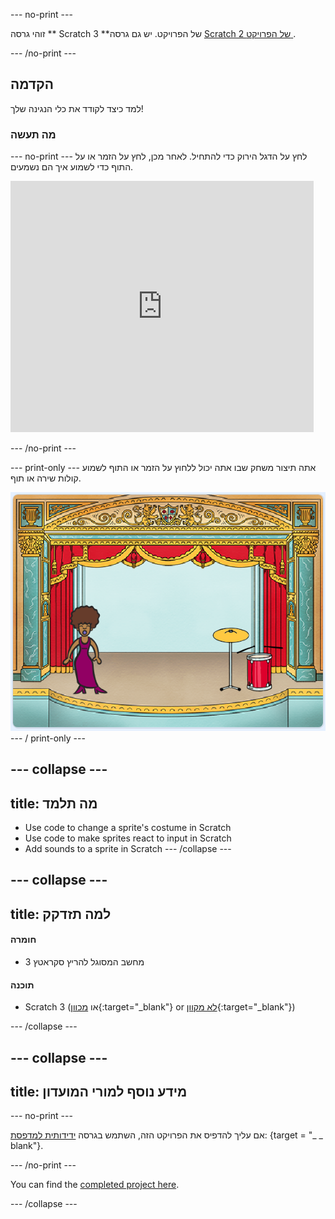 \--- no-print \---

זוהי גרסה ** Scratch 3 **של הפרויקט. יש גם גרסה [ Scratch 2 של הפרויקט ](https://projects.raspberrypi.org/en/projects/rock-band-scratch2).

\--- /no-print \---

## הקדמה

למד כיצד לקודד את כלי הנגינה שלך!

### מה תעשה

\--- no-print \--- לחץ על הדגל הירוק כדי להתחיל. לאחר מכן, לחץ על הזמר או על התוף כדי לשמוע איך הם נשמעים.

<div class="scratch-preview">
  <iframe allowtransparency="true" width="485" height="402" src="https://scratch.mit.edu/projects/embed/276872220/?autostart=false" frameborder="0" scrolling="no"></iframe>
</div>

\--- /no-print \---

\--- print-only \--- אתה תיצור משחק שבו אתה יכול ללחוץ על הזמר או התוף לשמוע קולות שירה או תוף.

![צילום מסך של המשחק](images/demo.png) \--- / print-only \---

## \--- collapse \---

## title: מה תלמד

+ Use code to change a sprite's costume in Scratch
+ Use code to make sprites react to input in Scratch
+ Add sounds to a sprite in Scratch \--- /collapse \---

## \--- collapse \---

## title: למה תזדקק

#### חומרה

+ מחשב המסוגל להריץ סקראטץ 3

#### תוכנה

+ Scratch 3 (או [מכוון](http://rpf.io/scratchon){:target="_blank"} or [לא מקוון](http://rpf.io/scratchoff){:target="_blank"})

\--- /collapse \---

## \--- collapse \---

## title: מידע נוסף למורי המועדון

\--- no-print \---

אם עליך להדפיס את הפרויקט הזה, השתמש בגרסה [ידידותית למדפסת](https://projects.raspberrypi.org/en/projects/rock-band/print): {target = "_ _ blank"}.

\--- /no-print \---

You can find the [completed project here](http://rpf.io/p/en/rock-band-get).

\--- /collapse \---